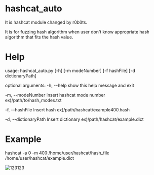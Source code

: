 # hashcat_auto

It is hashcat module changed by r0b0ts.

It is for fuzzing hash algorithm when user don't know appropriate hash algorithm that fits the hash value.

# Help
usage: hashcat_auto.py [-h] [-m modeNumber] [-f hashFile] [-d dictionaryPath]

optional arguments:
  -h, --help            show this help message and exit
  
  -m, --modeNumber      Insert hashcat mode number ex)/path/to/hash_modes.txt
  
  -f, --hashFile        Insert hash ex)/path/hashcat/example400.hash
  
  -d, --dictionaryPath  Insert dictionary ex)/path/hashcat/example.dict

# Example

hashcat -a 0 -m 400 /home/user/hashcat/hash_file /home/user/hashcat/example.dict

![123123](https://github.com/user-attachments/assets/fb37f648-e1d6-4ea9-962f-83523dc945cc)
